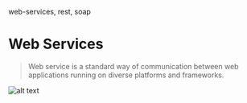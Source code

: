 web-services, rest, soap

# Web Services
> Web service is a standard way of communication between web applications running on diverse platforms and frameworks.

![alt text](image.png)